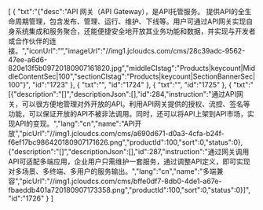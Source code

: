 [
	{
		"txt":"{\"desc\":\"API 网关（API Gateway），是API托管服务。 提供API的全生命周期管理，包含发布、管理、运行、维护、下线等。用户可通过API网关实现自身系统集成和服务聚合，还能便捷安全地开放其业务功能和数据，并实现与开发者或合作伙伴的连接。\",\"iconUrl\":\"\",\"imageUrl\":\"//img1.jcloudcs.com/cms/28c39adc-9562-47ee-a6d6-820e13f5b09720180907161820.jpg\",\"middleClstag\":\"Products|keycount|MiddleContentSec|100\",\"sectionClstag\":\"Products|keycount|SectionBannerSec|100\"}",
		"id":"1723"
	},
	{
		"txt":"",
		"id":"1724"
	},
	{
		"txt":"",
		"id":"1725"
	},
	{
		"txt":"[{\"description\":\"[]\",\"descriptionJson\":[],\"id\":284,\"instruction\":\"通过API网关，可以很方便地管理对外开放的API。利用API网关提供的授权、流控、签名等功能，可以保证开放的API不被非法调用。同时，还可以将API上架到API市场，实现API的变现。\",\"lang\":\"cn\",\"name\":\"API开放\",\"picUrl\":\"//img1.jcloudcs.com/cms/a690d671-d0a3-4cfa-b24f-f6ef17bc986420180907171626.png\",\"productId\":100,\"sort\":0,\"status\":0},{\"description\":\"[]\",\"descriptionJson\":[],\"id\":287,\"instruction\":\"通过网关调用API可适配多端应用，企业用户只需维护一套服务，通过调整API定义，即可实现对多场景、多终端、多用户的服务输出。\",\"lang\":\"cn\",\"name\":\"多端兼容\",\"picUrl\":\"//img1.jcloudcs.com/cms/bffe0df7-8db0-4de1-a67e-fbaeddb401a720180907173358.png\",\"productId\":100,\"sort\":0,\"status\":0}]",
		"id":"1726"
	}
]